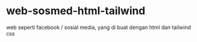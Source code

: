 # web-sosmed-html-tailwind
web seperti facebook / sosial media, yang di buat dengan html dan tailwind css
